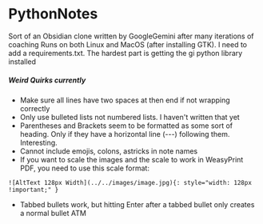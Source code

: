 # PythonNotes

Sort of an Obsidian clone written by GoogleGemini after many iterations of coaching
Runs on both Linux and MacOS (after installing GTK). 
I need to add a requirements.txt. The hardest part is getting the gi python library installed

##### Weird Quirks currently

- Make sure all lines have two spaces at then end if not wrapping correctly
- Only use bulleted lists not numbered lists. I haven't written that yet
- Parentheses and Brackets seem to be formatted as some sort of heading. Only if they have a horizontal line (---) following them. Interesting.
- Cannot include emojis, colons, astricks in note names
- If you want to scale the images and the scale to work in WeasyPrint PDF, you need to use this scale format:
```
![AltText 128px Width](../../images/image.jpg){: style="width: 128px !important;" }
```
- Tabbed bullets work, but hitting Enter after a tabbed bullet only creates a normal bullet ATM

